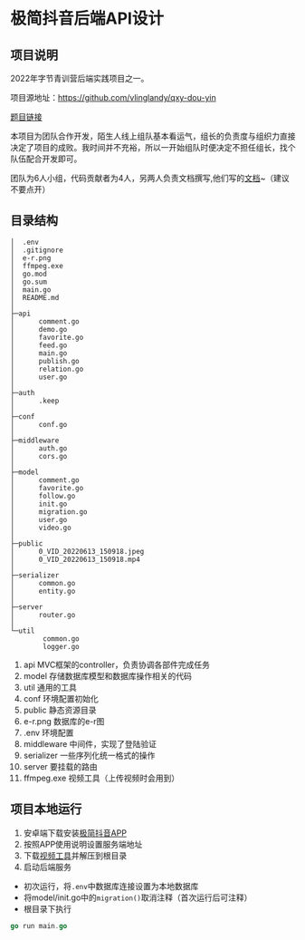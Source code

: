 # 极简抖音后端API设计
## 项目说明
2022年字节青训营后端实践项目之一。

项目源地址：https://github.com/vlinglandy/qxy-dou-yin

[题目链接](https://bytedance.feishu.cn/docx/doxcnbgkMy2J0Y3E6ihqrvtHXPg)

本项目为团队合作开发，陌生人线上组队基本看运气，组长的负责度与组织力直接决定了项目的成败。我时间并不充裕，所以一开始组队时便决定不担任组长，找个队伍配合开发即可。

团队为6人小组，代码贡献者为4人，另两人负责文档撰写,他们写的[文档](https://juejin.cn/post/7108422690553200670)~（建议不要点开）

## 目录结构


```
│  .env
│  .gitignore
│  e-r.png
│  ffmpeg.exe
│  go.mod
│  go.sum
│  main.go
│  README.md
│
├─api            
│      comment.go
│      demo.go
│      favorite.go
│      feed.go
│      main.go
│      publish.go
│      relation.go
│      user.go
│
├─auth
│      .keep
│
├─conf
│      conf.go
│
├─middleware
│      auth.go
│      cors.go
│
├─model
│      comment.go
│      favorite.go
│      follow.go
│      init.go
│      migration.go
│      user.go
│      video.go
│
├─public
│      0_VID_20220613_150918.jpeg
│      0_VID_20220613_150918.mp4
│
├─serializer
│      common.go
│      entity.go
│
├─server
│      router.go
│
└─util
        common.go
        logger.go
```
1. api           MVC框架的controller，负责协调各部件完成任务
2. model         存储数据库模型和数据库操作相关的代码
3. util          通用的工具
4. conf          环境配置初始化
5. public        静态资源目录
6. e-r.png       数据库的e-r图
7. .env          环境配置
8. middleware    中间件，实现了登陆验证
9. serializer    一些序列化统一格式的操作
10. server       要挂载的路由
11. ffmpeg.exe   视频工具（上传视频时会用到）

## 项目本地运行
1. 安卓端下载安装[极简抖音APP](https://bytedance.feishu.cn/docs/doccnM9KkBAdyDhg8qaeGlIz7S7)
2. 按照APP使用说明设置服务端地址
3. 下载[视频工具](https://ffbinaries.com/downloads)并解压到根目录
4. 启动后端服务
  - 初次运行，将`.env`中数据库连接设置为本地数据库
  - 将model/init.go中的`migration()`取消注释（首次运行后可注释）
  - 根目录下执行
 ```go
 go run main.go
 ```

